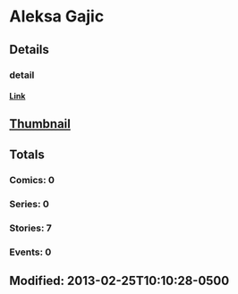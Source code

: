 # Aleksa  Gajic 
## Details
### detail
#### [Link](http://marvel.com/comics/creators/7883/aleksa_gajic?utm_campaign=apiRef&utm_source=225578a89fc76f3d20fbffda5d17a88d)
## [Thumbnail](http://i.annihil.us/u/prod/marvel/i/mg/c/20/4bb3c96a53fd1.jpg)
## Totals
### Comics: 0
### Series: 0
### Stories: 7
### Events: 0
## Modified: 2013-02-25T10:10:28-0500